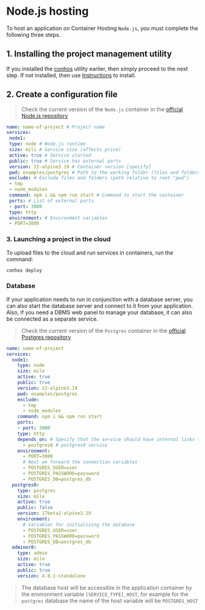 # Node.js hosting

To host an application on Container Hosting `Node.js`, you must complete the following three steps.

## 1. Installing the project management utility

If you installed the [conhos](https://www.npmjs.com/package/conhos) utility earlier, then simply proceed to the next step. If not installed, then use [Instructions](./GettingStarted.md) to install.

## 2. Create a configuration file

> Check the current version of the `Node.js` container in the [official Node.js repository](https://hub.docker.com/_/node/tags)

```yml
name: name-of-project # Project name
services:
 node1:
 type: node # Node.js runtime
 size: mili # Service size (affects price)
 active: true # Service started
 public: true # Service has external ports
 version: 22-alpine3.19 # Container version [specify]
 pwd: examples/postgres # Path to the working folder (files and folders from this path will be uploaded to the cloud)
 exclude: # Exclude files and folders (path relative to root "pwd")
 - tmp
 - node_modules
 command: npm i && npm run start # Command to start the container
 ports: # List of external ports
 - port: 3000
 type: http
 environment: # Environment variables
 - PORT=3000
```

### 3. Launching a project in the cloud

To upload files to the cloud and run services in containers, run the command:

```sh
conhos deploy
```

### Database

If your application needs to run in conjunction with a database server, you can also start the database server and connect to it from your application. Also, if you need a DBMS web panel to manage your database, it can also be connected as a separate service.

> Check the current version of the `Postgres` container in the [official Postgres repository](https://hub.docker.com/_/postgres/tags)

```yml
name: name-of-project
services:
  node1:
    type: node
    size: mile
    active: true
    public: true
    version: 22-alpine3.19
    pwd: examples/postgres
    exclude:
      - tmp
      - node_modules
    command: npm i && npm run start
    ports:
    - port: 3000
    type: http
    depends_on: # Specify that the service should have internal links to
      - postgres0 # postgres0 service
    environment:
      - PORT=3000
      # Next we forward the connection variables
      - POSTGRES_USER=user
      - POSTGRES_PASSWORD=password
      - POSTGRES_DB=postgres_db
  postgres0:
    type: postgres
    size: mile
    active: true
    public: false
    version: 17beta2-alpine3.19
    environment:
      # Variables for initializing the database
      - POSTGRES_USER=user
      - POSTGRES_PASSWORD=password
      - POSTGRES_DB=postgres_db
  adminer0:
    type: admin
    size: mile
    active: true
    public: true
    version: 4.8.1-standalone
```

> The database host will be accessible in the application container by the environment variable `[SERVICE_TYPE]_HOST`, for example for the `postgres` database the name of the host variable will be `POSTGRES_HOST`
